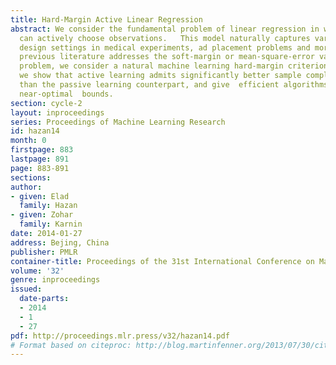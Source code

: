 ```yaml
---
title: Hard-Margin Active Linear Regression
abstract: We consider the fundamental problem of linear regression in which the designer
  can actively choose observations.   This model naturally captures various experiment
  design settings in medical experiments, ad placement problems and more. Whereas
  previous literature addresses the soft-margin or mean-square-error variants of the
  problem, we consider a natural machine learning hard-margin criterion. In this setting,
  we show that active learning admits significantly better sample complexity bounds
  than the passive learning counterpart, and give  efficient algorithms that attain
  near-optimal  bounds.
section: cycle-2
layout: inproceedings
series: Proceedings of Machine Learning Research
id: hazan14
month: 0
firstpage: 883
lastpage: 891
page: 883-891
sections: 
author:
- given: Elad
  family: Hazan
- given: Zohar
  family: Karnin
date: 2014-01-27
address: Bejing, China
publisher: PMLR
container-title: Proceedings of the 31st International Conference on Machine Learning
volume: '32'
genre: inproceedings
issued:
  date-parts:
  - 2014
  - 1
  - 27
pdf: http://proceedings.mlr.press/v32/hazan14.pdf
# Format based on citeproc: http://blog.martinfenner.org/2013/07/30/citeproc-yaml-for-bibliographies/
---
```

